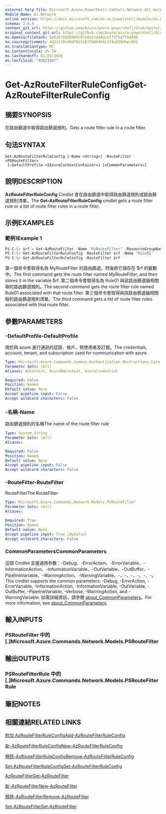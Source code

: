 ```yaml
---
external help file: Microsoft.Azure.PowerShell.Cmdlets.Network.dll-Help.xml
Module Name: Az.Network
online version: https://docs.microsoft.com/en-us/powershell/module/az.network/get-azroutefilterruleconfig
schema: 2.0.0
content_git_url: https://github.com/Azure/azure-powershell/blob/master/src/Network/Network/help/Get-AzRouteFilterRuleConfig.md
original_content_git_url: https://github.com/Azure/azure-powershell/blob/master/src/Network/Network/help/Get-AzRouteFilterRuleConfig.md
ms.openlocfilehash: 5d83678d26804c97a0e21da4dcbff3f5af75d409
ms.sourcegitcommit: 4d2c178cd6df9151877b08d54c1f4a228dbec9d1
ms.translationtype: MT
ms.contentlocale: zh-TW
ms.lasthandoff: 01/29/2020
ms.locfileid: "93621947"
---
```

# <span data-ttu-id="c0ccc-101">Get-AzRouteFilterRuleConfig</span><span class="sxs-lookup"><span data-stu-id="c0ccc-101">Get-AzRouteFilterRuleConfig</span></span>

## <span data-ttu-id="c0ccc-102">摘要</span><span class="sxs-lookup"><span data-stu-id="c0ccc-102">SYNOPSIS</span></span>
<span data-ttu-id="c0ccc-103">在路由篩選中取得路由篩選規則。</span><span class="sxs-lookup"><span data-stu-id="c0ccc-103">Gets a route filter rule in a route filter.</span></span>

## <span data-ttu-id="c0ccc-104">句法</span><span class="sxs-lookup"><span data-stu-id="c0ccc-104">SYNTAX</span></span>

```
Get-AzRouteFilterRuleConfig [-Name <String>] -RouteFilter <PSRouteFilter>
 [-DefaultProfile <IAzureContextContainer>] [<CommonParameters>]
```

## <span data-ttu-id="c0ccc-105">說明</span><span class="sxs-lookup"><span data-stu-id="c0ccc-105">DESCRIPTION</span></span>
<span data-ttu-id="c0ccc-106">**AzRouteFilterRuleConfig** Cmdlet 會在路由篩選中取得路由篩選規則或路由篩選規則清單。</span><span class="sxs-lookup"><span data-stu-id="c0ccc-106">The **Get-AzRouteFilterRuleConfig** cmdlet gets a route filter rule or a list of route filter rules in a route filter.</span></span>

## <span data-ttu-id="c0ccc-107">示例</span><span class="sxs-lookup"><span data-stu-id="c0ccc-107">EXAMPLES</span></span>

### <span data-ttu-id="c0ccc-108">範例1</span><span class="sxs-lookup"><span data-stu-id="c0ccc-108">Example 1</span></span>
```powershell
PS C:\> $rf = Get-AzRouteFilter -Name "MyRouteFilter" -ResourceGroupName "MyResourceGroup"
PS C:\> Get-AzRouteFilterRuleConfig -RouteFilter $rf -Name "Rule01"
PS C:\> Get-AzRouteFilterRuleConfig -RouteFilter $rf
```

<span data-ttu-id="c0ccc-109">第一個命令會取得名為 MyRouteFilter 的路由篩選，然後將它儲存在 $rf 的變數中。</span><span class="sxs-lookup"><span data-stu-id="c0ccc-109">The first command gets the route filter named MyRouteFilter, and then stores it in the variable $rf.</span></span>
<span data-ttu-id="c0ccc-110">第二個命令會取得名為 Rule01 與該路由篩選器相關聯的路由篩選規則。</span><span class="sxs-lookup"><span data-stu-id="c0ccc-110">The second command gets the route filter rule named Rule01 associated with that route filter.</span></span>
<span data-ttu-id="c0ccc-111">第三個命令會取得與該路由篩選器相關聯的路由篩選規則清單。</span><span class="sxs-lookup"><span data-stu-id="c0ccc-111">The third command gets a list of route filter rules associated with that route filter.</span></span>

## <span data-ttu-id="c0ccc-112">參數</span><span class="sxs-lookup"><span data-stu-id="c0ccc-112">PARAMETERS</span></span>

### <span data-ttu-id="c0ccc-113">-DefaultProfile</span><span class="sxs-lookup"><span data-stu-id="c0ccc-113">-DefaultProfile</span></span>
<span data-ttu-id="c0ccc-114">用於與 azure 進行通訊的認證、帳戶、租使用者及訂閱。</span><span class="sxs-lookup"><span data-stu-id="c0ccc-114">The credentials, account, tenant, and subscription used for communication with azure.</span></span>

```yaml
Type: Microsoft.Azure.Commands.Common.Authentication.Abstractions.Core.IAzureContextContainer
Parameter Sets: (All)
Aliases: AzContext, AzureRmContext, AzureCredential

Required: False
Position: Named
Default value: None
Accept pipeline input: False
Accept wildcard characters: False
```

### <span data-ttu-id="c0ccc-115">-名稱</span><span class="sxs-lookup"><span data-stu-id="c0ccc-115">-Name</span></span>
<span data-ttu-id="c0ccc-116">路由篩選規則的名稱</span><span class="sxs-lookup"><span data-stu-id="c0ccc-116">The name of the route filter rule</span></span>

```yaml
Type: System.String
Parameter Sets: (All)
Aliases:

Required: False
Position: Named
Default value: None
Accept pipeline input: False
Accept wildcard characters: False
```

### <span data-ttu-id="c0ccc-117">-RouteFilter</span><span class="sxs-lookup"><span data-stu-id="c0ccc-117">-RouteFilter</span></span>
<span data-ttu-id="c0ccc-118">RouteFilter</span><span class="sxs-lookup"><span data-stu-id="c0ccc-118">The RouteFilter</span></span>

```yaml
Type: Microsoft.Azure.Commands.Network.Models.PSRouteFilter
Parameter Sets: (All)
Aliases:

Required: True
Position: Named
Default value: None
Accept pipeline input: True (ByValue)
Accept wildcard characters: False
```

### <span data-ttu-id="c0ccc-119">CommonParameters</span><span class="sxs-lookup"><span data-stu-id="c0ccc-119">CommonParameters</span></span>
<span data-ttu-id="c0ccc-120">這個 Cmdlet 支援通用參數：-Debug、-ErrorAction、-ErrorVariable、-InformationAction、-InformationVariable、-OutVariable、-OutBuffer、-PipelineVariable、-WarningAction、-WarningVariable、-、-、-、-、-、-。</span><span class="sxs-lookup"><span data-stu-id="c0ccc-120">This cmdlet supports the common parameters: -Debug, -ErrorAction, -ErrorVariable, -InformationAction, -InformationVariable, -OutVariable, -OutBuffer, -PipelineVariable, -Verbose, -WarningAction, and -WarningVariable.</span></span> <span data-ttu-id="c0ccc-121">如需詳細資訊，請參閱 [about_CommonParameters](https://go.microsoft.com/fwlink/?LinkID=113216)。</span><span class="sxs-lookup"><span data-stu-id="c0ccc-121">For more information, see [about_CommonParameters](https://go.microsoft.com/fwlink/?LinkID=113216).</span></span>

## <span data-ttu-id="c0ccc-122">輸入</span><span class="sxs-lookup"><span data-stu-id="c0ccc-122">INPUTS</span></span>

### <span data-ttu-id="c0ccc-123">PSRouteFilter 中的 [.]</span><span class="sxs-lookup"><span data-stu-id="c0ccc-123">Microsoft.Azure.Commands.Network.Models.PSRouteFilter</span></span>

## <span data-ttu-id="c0ccc-124">輸出</span><span class="sxs-lookup"><span data-stu-id="c0ccc-124">OUTPUTS</span></span>

### <span data-ttu-id="c0ccc-125">PSRouteFilterRule 中的 [.]</span><span class="sxs-lookup"><span data-stu-id="c0ccc-125">Microsoft.Azure.Commands.Network.Models.PSRouteFilterRule</span></span>

## <span data-ttu-id="c0ccc-126">筆記</span><span class="sxs-lookup"><span data-stu-id="c0ccc-126">NOTES</span></span>

## <span data-ttu-id="c0ccc-127">相關連結</span><span class="sxs-lookup"><span data-stu-id="c0ccc-127">RELATED LINKS</span></span>

[<span data-ttu-id="c0ccc-128">附加 AzRouteFilterRuleConfig</span><span class="sxs-lookup"><span data-stu-id="c0ccc-128">Add-AzRouteFilterRuleConfig</span></span>](./Add-AzRouteFilterRuleConfig.md)

[<span data-ttu-id="c0ccc-129">新-AzRouteFilterRuleConfig</span><span class="sxs-lookup"><span data-stu-id="c0ccc-129">New-AzRouteFilterRuleConfig</span></span>](./New-AzRouteFilterRuleConfig.md)

[<span data-ttu-id="c0ccc-130">移除-AzRouteFilterRuleConfig</span><span class="sxs-lookup"><span data-stu-id="c0ccc-130">Remove-AzRouteFilterRuleConfig</span></span>](./Remove-AzRouteFilterRuleConfig.md)

[<span data-ttu-id="c0ccc-131">Set-AzRouteFilterRuleConfig</span><span class="sxs-lookup"><span data-stu-id="c0ccc-131">Set-AzRouteFilterRuleConfig</span></span>](./Set-AzRouteFilterRuleConfig.md)

[<span data-ttu-id="c0ccc-132">AzRouteFilter</span><span class="sxs-lookup"><span data-stu-id="c0ccc-132">Get-AzRouteFilter</span></span>](./Get-AzRouteFilter.md)

[<span data-ttu-id="c0ccc-133">新-AzRouteFilter</span><span class="sxs-lookup"><span data-stu-id="c0ccc-133">New-AzRouteFilter</span></span>](./New-AzRouteFilter.md)

[<span data-ttu-id="c0ccc-134">移除-AzRouteFilter</span><span class="sxs-lookup"><span data-stu-id="c0ccc-134">Remove-AzRouteFilter</span></span>](./Remove-AzRouteFilter.md)

[<span data-ttu-id="c0ccc-135">Set-AzRouteFilter</span><span class="sxs-lookup"><span data-stu-id="c0ccc-135">Set-AzRouteFilter</span></span>](./Set-AzRouteFilter.md)
